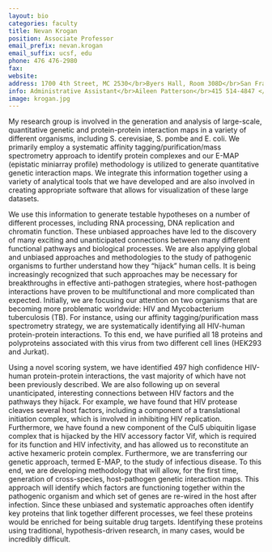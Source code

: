 ```yaml
---
layout: bio
categories: faculty
title: Nevan Krogan
position: Associate Professor
email_prefix: nevan.krogan
email_suffix: ucsf, edu
phone: 476 476-2980
fax: 
website: 
address: 1700 4th Street, MC 2530</br>Byers Hall, Room 308D</br>San Francisco, CA 94158-2530
info: Administrative Assistant</br>Aileen Patterson</br>415 514-4847 </br><span class="e">aileen.paterson / ucsf, edu</span>
image: krogan.jpg
---
```


My research group is involved in the generation and analysis of large-scale, quantitative genetic and protein-protein interaction maps in a variety of different organisms, including S. cerevisiae, S. pombe and E. coli. We primarily employ a systematic affinity tagging/purification/mass spectrometry approach to identify protein complexes and our E-MAP (epistatic miniarray profile) methodology is utilized to generate quantitative genetic interaction maps. We integrate this information together using a variety of analytical tools that we have developed and are also involved in creating appropriate software that allows for visualization of these large datasets. 

We use this information to generate testable hypotheses on a number of different processes, including RNA processing, DNA replication and chromatin function. These unbiased approaches have led to the discovery of many exciting and unanticipated connections between many different functional pathways and biological processes. We are also applying global and unbiased approaches and methodologies to the study of pathogenic organisms to further understand how they “hijack” human cells. It is being increasingly recognized that such approaches may be necessary for breakthroughs in effective anti-pathogen strategies, where host-pathogen interactions have proven to be multifunctional and more complicated than expected. Initially, we are focusing our attention on two organisms that are becoming more problematic worldwide: HIV and Mycobacterium tuberculosis (TB). For instance, using our affinity tagging/purification mass spectrometry strategy, we are systematically identifying all HIV-human protein-protein interactions. To this end, we have purified all 18 proteins and polyproteins associated with this virus from two different cell lines (HEK293 and Jurkat). 

Using a novel scoring system, we have identified 497 high confidence HIV-human protein-protein interactions, the vast majority of which have not been previously described. We are also following up on several unanticipated, interesting connections between HIV factors and the pathways they hijack. For example, we have found that HIV protease cleaves several host factors, including a component of a translational initiation complex, which is involved in inhibiting HIV replication. Furthermore, we have found a new component of the Cul5 ubiquitin ligase complex that is hijacked by the HIV accessory factor Vif, which is required for its function and HIV infectivity, and has allowed us to reconstitute an active hexameric protein complex. Furthermore, we are transferring our genetic approach, termed E-MAP, to the study of infectious disease. To this end, we are developing methodology that will allow, for the first time, generation of cross-species, host-pathogen genetic interaction maps. This approach will identify which factors are functioning together within the pathogenic organism and which set of genes are re-wired in the host after infection. Since these unbiased and systematic approaches often identify key proteins that link together different processes, we feel these proteins would be enriched for being suitable drug targets. Identifying these proteins using traditional, hypothesis-driven research, in many cases, would be incredibly difficult.

